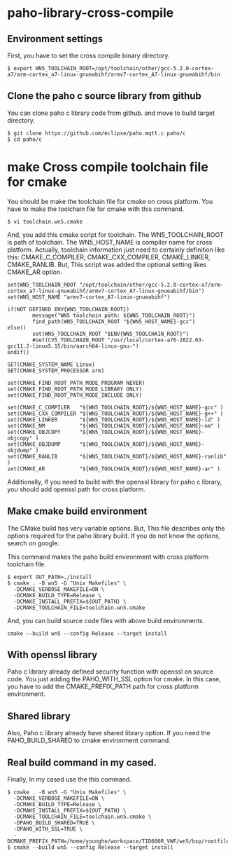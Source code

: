 # paho-library-cross-compile

## Environment settings
First, you have to set the cross compile binary directory.
```
$ export WN5_TOOLCHAIN_ROOT=/opt/toolchain/other/gcc-5.2.0-cortex-a7/arm-cortex_a7-linux-gnueabihf/armv7-cortex_A7-linux-gnueabihf/bin
```

## Clone the paho c source library from github
You can clone paho c library code from github. and move to build target directory.
```
$ git clone https://github.com/eclipse/paho.mqtt.c paho/c
$ cd paho/c
```

# make Cross compile toolchain file for cmake
You should be make the toolchain file for cmake on cross platform. You have to make the toolchain file for cmake with this command.
```
$ vi toolchain.wn5.cmake
```
And, you add this cmake script for toolchain. The WN5_TOOLCHAIN_ROOT is path of toolchain. The WN5_HOST_NAME is compiler name for cross platform.
Actually, toolchain information just need to certainly definition like this: CMAKE_C_COMPILER, CMAKE_CXX_COMPILER, CMAKE_LINKER, CMAKE_RANLIB.
But, This script was added the optional setting likes CMAKE_AR option. 

```
set(WN5_TOOLCHAIN_ROOT "/opt/toolchain/other/gcc-5.2.0-cortex-a7/arm-cortex_a7-linux-gnueabihf/armv7-cortex_A7-linux-gnueabihf/bin")
set(WN5_HOST_NAME "armv7-cortex_A7-linux-gnueabihf")

if(NOT DEFINED ENV{WN5_TOOLCHAIN_ROOT})
        message("WN5 toolchain path: ${WN5_TOOLCHAIN_ROOT}")
        find_path(WN5_TOOLCHAIN_ROOT "${WN5_HOST_NAME}-gcc")
else()
        set(WN5_TOOLCHAIN_ROOT "$ENV{WN5_TOOLCHAIN_ROOT}")
        #set(CV5_TOOLCHAIN_ROOT "/usr/local/cortex-a76-2022.03-gcc11.2-linux5.15/bin/aarch64-linux-gnu-")
endif()

SET(CMAKE_SYSTEM_NAME Linux)
SET(CMAKE_SYSTEM_PROCESSOR arm)

set(CMAKE_FIND_ROOT_PATH_MODE_PROGRAM NEVER)
set(CMAKE_FIND_ROOT_PATH_MODE_LIBRARY ONLY)
set(CMAKE_FIND_ROOT_PATH_MODE_INCLUDE ONLY)

set(CMAKE_C_COMPILER   "${WN5_TOOLCHAIN_ROOT}/${WN5_HOST_NAME}-gcc" )
set(CMAKE_CXX_COMPILER "${WN5_TOOLCHAIN_ROOT}/${WN5_HOST_NAME}-g++" )
set(CMAKE_LINKER       "${WN5_TOOLCHAIN_ROOT}/${WN5_HOST_NAME}-ld" )
set(CMAKE_NM           "${WN5_TOOLCHAIN_ROOT}/${WN5_HOST_NAME}-nm" )
set(CMAKE_OBJCOPY      "${WN5_TOOLCHAIN_ROOT}/${WN5_HOST_NAME}-objcopy" )
set(CMAKE_OBJDUMP      "${WN5_TOOLCHAIN_ROOT}/${WN5_HOST_NAME}-objdump" )
set(CMAKE_RANLIB       "${WN5_TOOLCHAIN_ROOT}/${WN5_HOST_NAME}-ranlib" )
set(CMAKE_AR           "${WN5_TOOLCHAIN_ROOT}/${WN5_HOST_NAME}-ar" )
```


Additionally, If you need to build with the openssl library for paho c library, you should add openssl path for cross platform.

## Make cmake build environment
The CMake build has very variable options. But, This file describes only the options required for the paho library build. If you do not know the options, search on google.

This command makes the paho build environment with cross platform toolchain file.
```
$ export OUT_PATH=./install
$ cmake . -B wn5 -G "Unix Makefiles" \
  -DCMAKE_VERBOSE_MAKEFILE=ON \
  -DCMAKE_BUILD_TYPE=Release \
  -DCMAKE_INSTALL_PREFIX=${OUT_PATH} \
  -DCMAKE_TOOLCHAIN_FILE=toolchain.wn5.cmake
```

And, you can build source code files with above build environments.
```
cmake --build wn5 --config Release --target install
```

## With openssl library
Paho c library already defined  security function  with openssl on  source code. You just adding the PAHO_WITH_SSL option for cmake.
In this case, you have to add the CMAKE_PREFIX_PATH path for cross platform environment. 

## Shared library
Also, Paho c library already have shared library option. If you need the PAHO_BUILD_SHARED to cmake environment command.

## Real build command in my cased.
Finally, In my cased use the this command.
```
$ cmake . -B wn5 -G "Unix Makefiles" \
  -DCMAKE_VERBOSE_MAKEFILE=ON \
  -DCMAKE_BUILD_TYPE=Release \
  -DCMAKE_INSTALL_PREFIX=${OUT_PATH} \
  -DCMAKE_TOOLCHAIN_FILE=toolchain.wn5.cmake \
  -DPAHO_BUILD_SHARED=TRUE \
  -DPAHO_WITH_SSL=TRUE \
  -DCMAKE_PREFIX_PATH=/home/youngho/workspace/TID600R_VWF/wn5/bsp/rootfilesystem/nfsroot/wn5/usr
$ cmake --build wn5 --config Release --target install
```






